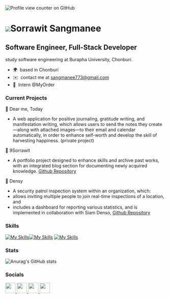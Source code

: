 ![Profile view counter on GitHub](https://komarev.com/ghpvc/?username=sorrawit2546)

![](https://user-images.githubusercontent.com/18350557/176309783-0785949b-9127-417c-8b55-ab5a4333674e.gif)Sorrawit Sangmanee
==========================================================================================================================================

Software Engineer, Full-Stack Developer
------------------------------------------

study software engineering at Burapha University, Chonburi.

* 🌍  based in Chonburi
* ✉️  contact me at [sangmanee773@gmail.com](mailto:sangmanee773@gmail.com)
* 🧠  Intern @MyOrder

### Current Projects
📝 Dear me, Today

- A web application for positive journaling, gratitude writing, and manifestation writing, which allows users to send the notes they create—along with attached images—to their email and calendar automatically, in order to enhance self-worth and develop the skill of harvesting happiness.
(private project)

📝 9Sorrawit

- A portfolio project designed to enhance skills and archive past works, with an integrated blog section for documenting newly acquired knowledge.
[Github Repository](https://github.com/sorrawit2546/9Sorrawit)

📝 Densy

- A security patrol inspection system within an organization, which:
- allows inviting multiple people to join real-time inspections of a location, and
- includes a dashboard for reporting various statistics, and is implemented in collaboration with Siam Denso, [Github Repository](https://github.com/TheerapatPooh/TEAM6-DENSY)

### Skills


[![My Skills](https://skillicons.dev/icons?i=js,ts,html,css)](https://skillicons.dev)[![My Skills](https://skillicons.dev/icons?i=java,nodejs,figma,git,docker,kubernetes,jest,nestjs,expressjs,tailwind&theme=light)](https://skillicons.dev) 
[![My Skills](https://skillicons.dev/icons?i=aws,react,&perline=3)](https://skillicons.dev)

### Stats
![Anurag's GitHub stats](https://github-readme-stats.vercel.app/api?username=sorrawit2546&show_icons=true&theme=transparent)


### Socials

<p align="left"> <a href="https://www.github.com/sorrawit2546" target="_blank" rel="noreferrer"> <picture> <source media="(prefers-color-scheme: dark)" srcset="https://raw.githubusercontent.com/danielcranney/readme-generator/main/public/icons/socials/github-dark.svg" /> <source media="(prefers-color-scheme: light)" srcset="https://raw.githubusercontent.com/danielcranney/readme-generator/main/public/icons/socials/github.svg" /> <img src="https://raw.githubusercontent.com/danielcranney/readme-generator/main/public/icons/socials/github.svg" width="32" height="32" /> </picture> </a> <a href="https://www.linkedin.com/in/sorrawit-sangmanee-8711b7210/?originalSubdomain=th" target="_blank" rel="noreferrer"> <picture> <source media="(prefers-color-scheme: dark)" srcset="https://raw.githubusercontent.com/danielcranney/readme-generator/main/public/icons/socials/linkedin-dark.svg" /> <source media="(prefers-color-scheme: light)" srcset="https://raw.githubusercontent.com/danielcranney/readme-generator/main/public/icons/socials/linkedin.svg" /> <img src="https://raw.githubusercontent.com/danielcranney/readme-generator/main/public/icons/socials/linkedin.svg" width="32" height="32" /> </picture> </a> <a href="http://www.medium.com/@sangmanee773" target="_blank" rel="noreferrer"> <picture> <source media="(prefers-color-scheme: dark)" srcset="https://raw.githubusercontent.com/danielcranney/readme-generator/main/public/icons/socials/medium-dark.svg" /> <source media="(prefers-color-scheme: light)" srcset="https://raw.githubusercontent.com/danielcranney/readme-generator/main/public/icons/socials/medium.svg" /> <img src="https://raw.githubusercontent.com/danielcranney/readme-generator/main/public/icons/socials/medium.svg" width="32" height="32" /> </picture> </a> <a href="https://www.youtube.com/@hiddenpeaceplace" target="_blank" rel="noreferrer"> <picture> <source media="(prefers-color-scheme: dark)" srcset="https://raw.githubusercontent.com/danielcranney/readme-generator/main/public/icons/socials/youtube-dark.svg" /> <source media="(prefers-color-scheme: light)" srcset="https://raw.githubusercontent.com/danielcranney/readme-generator/main/public/icons/socials/youtube.svg" /> <img src="https://raw.githubusercontent.com/danielcranney/readme-generator/main/public/icons/socials/youtube.svg" width="32" height="32" /> </picture> </a></p>
